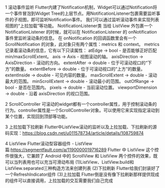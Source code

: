 1 滚动事件监听
Flutter内建了Notification机制，Widget可以通过Notification将一个事件冒泡到Widget Tree的上层节点。用NotificationListener包裹需要监听事件的子视图，即可监听Notification事件。
我们可以通过监听滚动事件来实现列表视图的“上拉加载”等功能。
NotificationListener类
当给 ListView 外包裹一个 NotificationListener 的时候，就可以在 NotificationListener 的 onNotification 事件里监听滚动条的信息。
在 onNotification 的回调函数里会有一个 ScrollNotification 的对象，此对象只有两个属性：metrics 和 context。
metrics 记录着滚动条的信息，它有以下只读属性：
atEdge → bool - 是否能够正好匹配 min/maxScrollExtent。
axis → Axis - 视图滚动的轴。
axisDirection → AxisDirection - 滚动的方向。
extentAfter → double - 位于可滚动视口的“下方”的数量。
extentBefore → double - 位于可滚动视口的“上方”的数量。
extentInside → double - 可见内容的数量。
maxScrollExtent → double - 滚动最大的范围。
minScrollExtent → double - 滚动最小的范围。
outOfRange → bool - 是否在范围内。
pixels → double - 当前滚动位置。
viewportDimension → double - 沿着 axisDirection 的视口范围。


2 ScrollController
可滚动的widget都有一个controller属性，用于控制滚动条的行为。controller属性是一个ScrollController对象。可以使用它来实现指定滚动到某个位置，实现回到顶部等功能。

3 上拉加载下拉刷新
Flutter中ListView滚动的监听以及上拉加载、下拉刷新的源码实现：https://blog.csdn.net/u011578734/article/details/108759874

4 ListView
Flutter滚动型容器组件 - ListView篇:https://segmentfault.com/a/1190000019716289
Flutter 中 ListView 这个控件很强大，它兼顾了 Android 中的 ScrollView 和 ListView 两个控件的效果，既可以当列表用也可以充当可滑动布局
(1)ListView、ListView.build和ListView.separated三种构造方法来创建列表
(2)下拉刷新
Flutter给我们封装好了一个RefreshIndicator组件
(3)上拉加载
Flutter倒是没有像下拉刷新那样提供现成的组件可以直接调用，上拉加载的交互需要我们自己完成